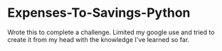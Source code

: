# Expenses-To-Savings-Python
Wrote this to complete a challenge. Limited my google use and tried to create it from my head with the knowledge I've learned so far.
